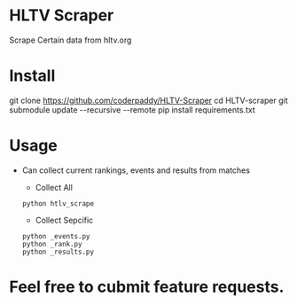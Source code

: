 # HLTV Scraper
 Scrape Certain data from hltv.org

 # Install
  git clone https://github.com/coderpaddy/HLTV-Scraper
  cd HLTV-scraper
  git submodule update --recursive --remote
  pip install requirements.txt

# Usage
 - Can collect current rankings, events and results from matches

   * Collect All
    ```
    python htlv_scrape
    ```
   * Collect Sepcific
    ```
    python _events.py
    python _rank.py
    python _results.py
    ```

# Feel free to cubmit feature requests.